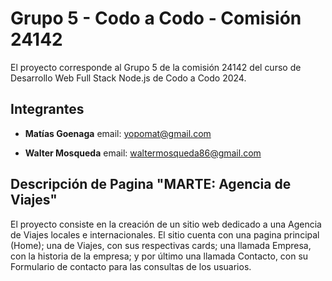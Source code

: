 # Grupo 5 - Codo a Codo - Comisión 24142

El proyecto corresponde al Grupo 5 de la comisión 24142 del curso de Desarrollo Web Full Stack Node.js de Codo a Codo 2024.

## Integrantes

- **Matías Goenaga** email: yopomat@gmail.com

- **Walter Mosqueda** email: waltermosqueda86@gmail.com

## Descripción de Pagina "MARTE: Agencia de Viajes"

El proyecto consiste en la creación de un sitio web dedicado a una Agencia de Viajes locales e internacionales. El sitio cuenta con una pagina principal (Home); una de Viajes, con sus respectivas cards; una llamada Empresa, con la historia de la empresa; y por último una llamada Contacto, con su Formulario de contacto para las consultas de los usuarios.

